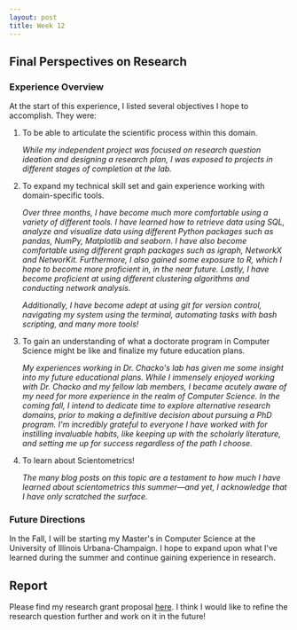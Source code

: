 ```yaml
---
layout: post
title: Week 12
---
```


## Final Perspectives on Research

### Experience Overview

At the start of this experience, I listed several objectives I hope to accomplish. They were: 

1. To be able to articulate the scientific process within this domain. 
	
	*While my independent project was focused on research question ideation and designing a research plan, I was exposed to projects in different stages of completion at the lab.*

2. To expand my technical skill set and gain experience working with domain-specific tools.

	 *Over three months, I have become much more comfortable using a variety of different tools. I have learned how to retrieve data using SQL, analyze and visualize data using different Python packages such as pandas, NumPy, Matplotlib and seaborn. I have also become comfortable using different graph packages such as igraph, NetworkX and NetworKit. Furthermore, I also gained some exposure to R, which I hope to become more proficient in, in the near future. Lastly, I have become proficient at using different clustering algorithms and conducting network analysis.* 
	 
	 *Additionally, I have become adept at using git for version control, navigating my system using the terminal, automating tasks with bash scripting, and many more tools!*

3. To gain an understanding of what a doctorate program in Computer Science might be like and finalize my future education plans.

	 *My experiences working in Dr. Chacko's lab has given me some insight into my future educational plans. While I immensely enjoyed working with Dr. Chacko and my fellow lab members, I became acutely aware of my need for more experience in the realm of Computer Science. In the coming fall, I intend to dedicate time to explore alternative research domains, prior to making a definitive decision about pursuing a PhD program. I'm incredibly grateful to everyone I have worked with for instilling invaluable habits, like keeping up with the scholarly literature, and setting me up for success regardless of the path I choose.*

4. To learn about Scientometrics!
	
	*The many blog posts on this topic are a testament to how much I have learned about scientometrics this summer—and yet, I acknowledge that I have only scratched the surface.*

### Future Directions

In the Fall, I will be starting my Master's in Computer Science at the University of Illinois Urbana-Champaign. I hope to expand upon what I've learned during the summer and continue gaining experience in research. 

## Report

Please find my research grant proposal [here](../files/ResearchProposal_Final.pdf). I think I would like to refine the research question further and work on it in the future!





